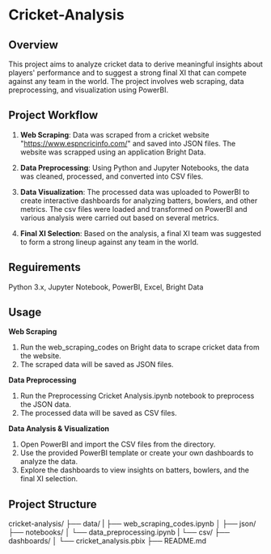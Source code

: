 # Cricket-Analysis

## Overview
This project aims to analyze cricket data to derive meaningful insights about players' performance and to suggest a strong final XI that can compete against any team in the world. The project involves web scraping, data preprocessing, and visualization using PowerBI.

## Project Workflow
1. **Web Scraping**: Data was scraped from a cricket website "https://www.espncricinfo.com/" and saved into JSON files. The website was scrapped using an application Bright Data.
   
2. **Data Preprocessing**: Using Python and Jupyter Notebooks, the data was cleaned, processed, and converted into CSV files.
   
3. **Data Visualization**: The processed data was uploaded to PowerBI to create interactive dashboards for analyzing batters, bowlers, and other metrics. The csv files were loaded and transformed on PowerBI and various analysis were carried out based on several metrics.
   
4. **Final XI Selection**: Based on the analysis, a final XI team was suggested to form a strong lineup against any team in the world.

## Reguirements
Python 3.x, 
Jupyter Notebook, 
PowerBI, 
Excel, 
Bright Data

## Usage
**Web Scraping**
1. Run the web_scraping_codes on Bright data to scrape cricket data from the website.
2. The scraped data will be saved as JSON files.
   
**Data Preprocessing**
1. Run the Preprocessing Cricket Analysis.ipynb notebook to preprocess the JSON data.
2. The processed data will be saved as CSV files.

**Data Analysis & Visualization**
1. Open PowerBI and import the CSV files from the directory.
2. Use the provided PowerBI template or create your own dashboards to analyze the data.
3. Explore the dashboards to view insights on batters, bowlers, and the final XI selection.

## Project Structure
cricket-analysis/
├── data/
|   ├── web_scraping_codes.ipynb
│   ├── json/
├── notebooks/
│   └── data_preprocessing.ipynb
|   └── csv/
├── dashboards/
│   └── cricket_analysis.pbix
├── README.md



